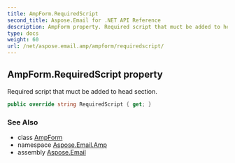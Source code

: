 ```yaml
---
title: AmpForm.RequiredScript
second_title: Aspose.Email for .NET API Reference
description: AmpForm property. Required script that muct be added to head section
type: docs
weight: 60
url: /net/aspose.email.amp/ampform/requiredscript/
---
```

## AmpForm.RequiredScript property

Required script that muct be added to head section.

```csharp
public override string RequiredScript { get; }
```

### See Also

* class [AmpForm](../)
* namespace [Aspose.Email.Amp](../../ampform/)
* assembly [Aspose.Email](../../../)


